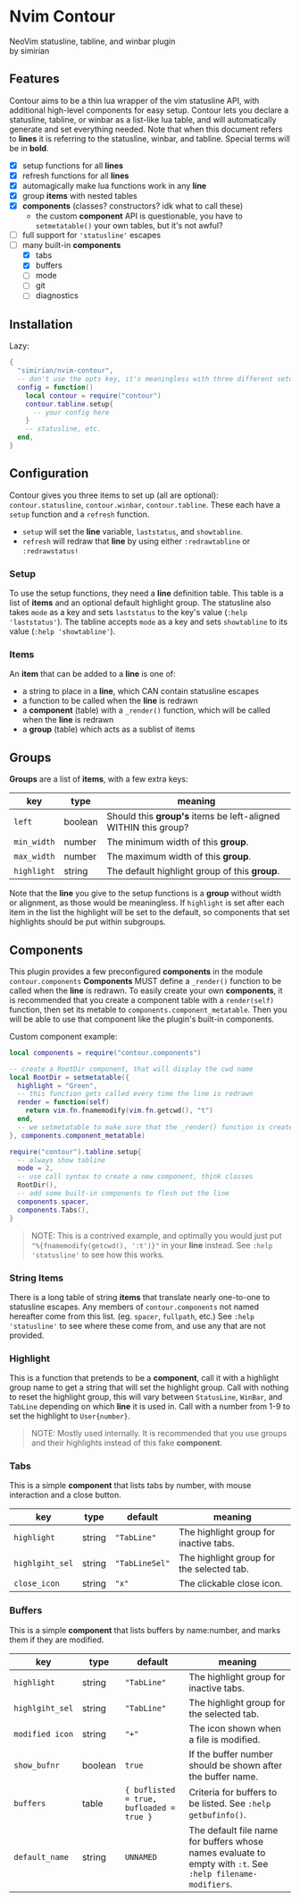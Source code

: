 # Nvim Contour

NeoVim statusline, tabline, and winbar plugin<br>
by simirian

## Features

Contour aims to be a thin lua wrapper of the vim statusline API, with additional high-level components for easy setup.
Contour lets you declare a statusline, tabline, or winbar as a list-like lua table, and will automatically generate and set everything needed.
Note that when this document refers to **lines** it is referring to the statusline, winbar, and tabline.
Special terms will be in **bold**.

- [x] setup functions for all **lines**
- [x] refresh functions for all **lines**
- [x] automagically make lua functions work in any **line**
- [x] group **items** with nested tables
- [x] **components** (classes? constructors? idk what to call these)
    - the custom **component** API is questionable, you have to `setmetatable()` your own tables, but it's not awful?
- [ ] full support for `'statusline'` escapes
- [ ] many built-in **components**
    - [x] tabs
    - [x] buffers
    - [ ] mode
    - [ ] git
    - [ ] diagnostics

## Installation

Lazy:

```lua
{
  "simirian/nvim-contour",
  -- don't use the opts key, it's meaningless with three different setups
  config = function()
    local contour = require("contour")
    contour.tabline.setup{
      -- your config here
    }
    -- statusline, etc.
  end,
}
```

## Configuration

Contour gives you three items to set up (all are optional): `contour.statusline`, `contour.winbar`, `contour.tabline`.
These each have a `setup` function and a `refresh` function.

- `setup` will set the **line** variable, `laststatus`, and `showtabline`.
- `refresh` will redraw that **line** by using either `:redrawtabline` or `:redrawstatus!`

### Setup

To use the setup functions, they need a **line** definition table.
This table is a list of **items** and an optional default highlight group.
The statusline also takes `mode` as a key and sets `laststatus`  to the key's value (`:help 'laststatus'`).
The tabline accepts `mode` as a key and sets `showtabline` to its value (`:help 'showtabline'`).

### Items

An **item** that can be added to a **line** is one of:

- a string to place in a **line**, which CAN contain statusline escapes
- a function to be called when the **line** is redrawn
- a **component** (table) with a `_render()` function, which will be called when the **line** is redrawn
- a **group** (table) which acts as a sublist of items

## Groups

**Groups** are a list of **items**, with a few extra keys:

| key | type | meaning |
| --- | --- | --- |
| `left` | boolean | Should this **group's** items be left-aligned WITHIN this group? |
| `min_width` | number | The minimum width of this **group**. |
| `max_width` | number | The maximum width of this **group**. |
| `highlight` | string | The default highlight group of this **group**. |

Note that the **line** you give to the setup functions is a **group** without width or alignment, as those would be meaningless.
If `highlight` is set after each item in the list the highlight will be set to the default, so components that set highlights should be put within subgroups.

## Components

This plugin provides a few preconfigured **components** in the module `contour.components`
**Components** MUST define a `_render()` function to be called when the **line** is redrawn.
To easily create your own **components**, it is recommended that you create a component table with a `render(self)` function, then set its metable to `components.component_metatable`.
Then you will be able to use that component like the plugin's built-in components.

Custom component example:

```lua
local components = require("contour.components")

-- create a RootDir component, that will display the cwd name
local RootDir = setmetatable({
  highlight = "Green",
  -- this function gets called every time the line is redrawn
  render = function(self)
    return vim.fn.fnamemodify(vim.fn.getcwd(), "t")
  end,
  -- we setmetatable to make sure that the _render() function is created on call
}, components.component_metatable)

require("contour").tabline.setup{
  -- always show tabline
  mode = 2,
  -- use call syntax to create a new component, think classes
  RootDir(),
  -- add some built-in components to flesh out the line
  components.spacer,
  components.Tabs(),
}
```

> NOTE: This is a contrived example, and optimally you would just put `"%{fnamemodify(getcwd(), ':t')}"` in your **line** instead.
> See `:help 'statusline'` to see how this works.

### String Items

There is a long table of string **items** that translate nearly one-to-one to statusline escapes.
Any members of `contour.components` not named hereafter come from this list. (eg. `spacer`, `fullpath`, etc.)
See `:help 'statusline'` to see where these come from, and use any that are not provided.

### Highlight

This is a function that pretends to be a **component**, call it with a highlight group name to get a string that will set the highlight group.
Call with nothing to reset the highlight group, this will vary between `StatusLine`, `WinBar`, and `TabLine` depending on which **line** it is used in.
Call with a number from 1-9 to set the highlight to `User{number}`.

> NOTE: Mostly used internally.
> It is recommended that you use groups and their highlights instead of this fake **component**.

### Tabs

This is a simple **component** that lists tabs by number, with mouse interaction and a close button.

| key | type | default | meaning |
| --- | --- | --- | --- |
| `highlight` | string | `"TabLine"` | The highlight group for inactive tabs. |
| `highlgiht_sel` | string | `"TabLineSel"` | The highlight group for the selected tab. |
| `close_icon` | string | `"x"` | The clickable close icon. |

### Buffers

This is a simple **component** that lists buffers by name:number, and marks them if they are modified.

| key | type | default | meaning |
| --- | --- | --- | --- |
| `highlight` | string | `"TabLine"` | The highlight group for inactive tabs. |
| `highlgiht_sel` | string | `"TabLine"` | The highlight group for the selected tab. |
| `modified icon` | string | `"+"` | The icon shown when a file is modified. |
| `show_bufnr` | boolean | `true` | If the buffer number should be shown after the buffer name. |
| `buffers` | table | `{ buflisted = true, bufloaded = true }` | Criteria for buffers to be listed. See `:help getbufinfo()`. |
| `default_name` | string | `UNNAMED` | The default file name for buffers whose names evaluate to empty with `:t`. See `:help filename-modifiers`. |

